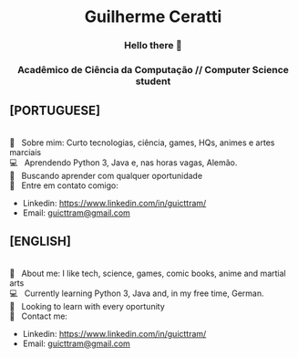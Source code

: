<h1 align="center">Guilherme Ceratti</h1>

<h3 align="center">Hello there 👋</h3>
<h3 align="center">Acadêmico de Ciência da Computação // Computer Science student</h3>

## [PORTUGUESE]

<br/> 💬  &nbsp; Sobre mim: Curto tecnologias, ciência, games, HQs, animes e artes marciais
<br/> :computer: &nbsp; Aprendendo Python 3, Java e, nas horas vagas, Alemão.
<br/> :purple_heart: &nbsp; Buscando aprender com qualquer oportunidade
<br/> :email: &nbsp; Entre em contato comigo:
 - Linkedin: https://www.linkedin.com/in/guicttram/
 - Email: guicttram@gmail.com

## [ENGLISH]

<br/> 💬  &nbsp; About me: I like tech, science, games, comic books, anime and martial arts
<br/> :computer: &nbsp; Currently learning Python 3, Java and, in my free time, German.
<br/> :purple_heart: &nbsp; Looking to learn with every oportunity
<br/> :email: &nbsp; Contact me:
 - Linkedin: https://www.linkedin.com/in/guicttram/
 - Email: guicttram@gmail.com
